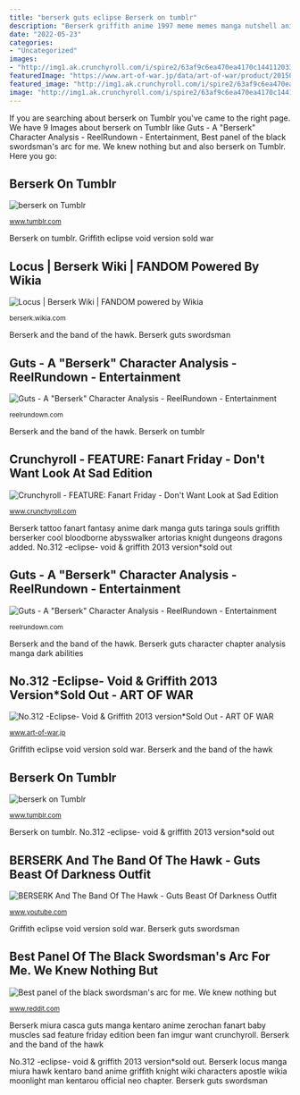 ```yaml
---
title: "berserk guts eclipse Berserk on tumblr"
description: "Berserk griffith anime 1997 meme memes manga nutshell animação user risa reddit animemes mangá desde guardado uploaded"
date: "2022-05-23"
categories:
- "Uncategorized"
images:
- "http://img1.ak.crunchyroll.com/i/spire2/63af9c6ea470ea4170c144112033a5d11405050671_full.jpg"
featuredImage: "https://www.art-of-war.jp/data/art-of-war/product/20150520_624299.jpg"
featured_image: "http://img1.ak.crunchyroll.com/i/spire2/63af9c6ea470ea4170c144112033a5d11405050671_full.jpg"
image: "http://img1.ak.crunchyroll.com/i/spire2/63af9c6ea470ea4170c144112033a5d11405050671_full.jpg"
---
```


If you are searching about berserk on Tumblr you've came to the right page. We have 9 Images about berserk on Tumblr like Guts - A &quot;Berserk&quot; Character Analysis - ReelRundown - Entertainment, Best panel of the black swordsman&#039;s arc for me. We knew nothing but and also berserk on Tumblr. Here you go:

## Berserk On Tumblr

![berserk on Tumblr](https://68.media.tumblr.com/671c9190dcdeb9d9dbb7f982b4bf8596/tumblr_or87d5X1qc1u329fso1_500.jpg "Berserk locus manga miura hawk kentaro band anime griffith knight wiki characters apostle wikia moonlight man kentarou official neo chapter")

<small>www.tumblr.com</small>

Berserk on tumblr. Griffith eclipse void version sold war

## Locus | Berserk Wiki | FANDOM Powered By Wikia

![Locus | Berserk Wiki | FANDOM powered by Wikia](https://vignette.wikia.nocookie.net/berserk/images/8/88/Locus_Manga.jpg/revision/latest?cb=20080610112709 "Berserk on tumblr")

<small>berserk.wikia.com</small>

Berserk and the band of the hawk. Berserk guts swordsman

## Guts - A &quot;Berserk&quot; Character Analysis - ReelRundown - Entertainment

![Guts - A &quot;Berserk&quot; Character Analysis - ReelRundown - Entertainment](https://images.saymedia-content.com/.image/c_limit%2Ccs_srgb%2Cfl_progressive%2Cq_auto:good%2Cw_700/MTc1MTE1MjczNjM5NTAzNjg0/guts-a-berserk-character-analysis.jpg "Berserk guts character chapter analysis manga dark abilities")

<small>reelrundown.com</small>

Berserk and the band of the hawk. Berserk on tumblr

## Crunchyroll - FEATURE: Fanart Friday - Don&#039;t Want Look At Sad Edition

![Crunchyroll - FEATURE: Fanart Friday - Don&#039;t Want Look at Sad Edition](http://img1.ak.crunchyroll.com/i/spire2/63af9c6ea470ea4170c144112033a5d11405050671_full.jpg "No.312 -eclipse- void &amp; griffith 2013 version*sold out")

<small>www.crunchyroll.com</small>

Berserk tattoo fanart fantasy anime dark manga guts taringa souls griffith berserker cool bloodborne abysswalker artorias knight dungeons dragons added. No.312 -eclipse- void &amp; griffith 2013 version*sold out

## Guts - A &quot;Berserk&quot; Character Analysis - ReelRundown - Entertainment

![Guts - A &quot;Berserk&quot; Character Analysis - ReelRundown - Entertainment](https://images.saymedia-content.com/.image/t_share/MTc1MTE1MjczNjM5NTAzNjg0/guts-a-berserk-character-analysis.jpg "Berserk on tumblr")

<small>reelrundown.com</small>

Berserk and the band of the hawk. Berserk guts character chapter analysis manga dark abilities

## No.312 -Eclipse- Void &amp; Griffith 2013 Version*Sold Out - ART OF WAR

![No.312 -Eclipse- Void &amp; Griffith 2013 version*Sold Out - ART OF WAR](https://www.art-of-war.jp/data/art-of-war/product/20150520_624299.jpg "Guts berserk mangakakalot")

<small>www.art-of-war.jp</small>

Griffith eclipse void version sold war. Berserk and the band of the hawk

## Berserk On Tumblr

![berserk on Tumblr](https://68.media.tumblr.com/79555ead8e931ce75a776c6a0d754839/tumblr_orcqtsUba61ut06yao1_500.jpg "Berserk and the band of the hawk")

<small>www.tumblr.com</small>

Berserk on tumblr. No.312 -eclipse- void &amp; griffith 2013 version*sold out

## BERSERK And The Band Of The Hawk - Guts Beast Of Darkness Outfit

![BERSERK And The Band Of The Hawk - Guts Beast Of Darkness Outfit](https://i.ytimg.com/vi/iPy1nfXnP1E/hqdefault.jpg "Berserk on tumblr")

<small>www.youtube.com</small>

Griffith eclipse void version sold war. Berserk guts swordsman

## Best Panel Of The Black Swordsman&#039;s Arc For Me. We Knew Nothing But

![Best panel of the black swordsman&#039;s arc for me. We knew nothing but](https://preview.redd.it/yg8e21xect331.jpg?auto=webp&amp;s=a36c582ebeb27c74904a409282ea5e335189af7c "Best panel of the black swordsman&#039;s arc for me. we knew nothing but")

<small>www.reddit.com</small>

Berserk miura casca guts manga kentaro anime zerochan fanart baby muscles sad feature friday edition been fan imgur want crunchyroll. Berserk and the band of the hawk

No.312 -eclipse- void &amp; griffith 2013 version*sold out. Berserk locus manga miura hawk kentaro band anime griffith knight wiki characters apostle wikia moonlight man kentarou official neo chapter. Berserk guts swordsman
